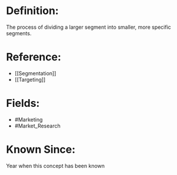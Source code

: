 

# Definition:
The process of dividing a larger segment into smaller, more specific segments.

# Reference:
- [[Segmentation]]
- [[Targeting]]

# Fields: 
- #Marketing
- #Market_Research

# Known Since:
Year when this concept has been known

